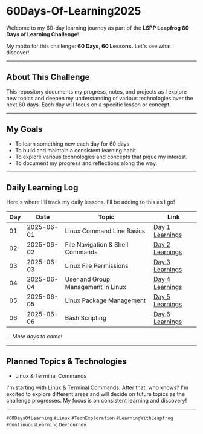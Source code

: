 # 60Days-Of-Learning2025

Welcome to my 60-day learning journey as part of the **LSPP Leapfrog 60 Days of Learning Challenge**!

My motto for this challenge: **60 Days, 60 Lessons.** Let's see what I discover!

---

## About This Challenge

This repository documents my progress, notes, and projects as I explore new topics and deepen my understanding of various technologies over the next 60 days. Each day will focus on a specific lesson or concept.

---

## My Goals

* To learn something new each day for 60 days.
* To build and maintain a consistent learning habit.
* To explore various technologies and concepts that pique my interest.
* To document my progress and reflections along the way.

---

## Daily Learning Log

Here's where I'll track my daily lessons. I'll be adding to this as I go!

| Day | Date       | Topic                     | Link                                                                 |
|-----|------------|---------------------------|----------------------------------------------------------------------|
| 01  | 2025-06-01 | Linux Command Line Basics | [Day 1 Learnings](./Day_01/Linux_and_Terminal_Commands/README.md)    |
| 02  | 2025-06-02 | File Navigation & Shell Commands | [Day 2 Learnings](./Day_02/File_Navigation_&_Shell_Commands/README.md) |
| 03  | 2025-06-03 | Linux File Permissions | [Day 3 Learnings](./Day_03/Linux_File_Permissions/README.md) |
| 04  | 2025-06-04 | User and Group Management in Linux | [Day 4 Learnings](./Day_04/User_Management_in_Linux/README.md) |
| 05  | 2025-06-05 | Linux Package Management  | [Day 5 Learnings](./Day_05/Linux_Package_Management/README.md) |
| 06  | 2025-06-06 | Bash Scripting            | [Day 6 Learnings](./Day_06/Bash_Scripting/README.md)         |

*... More days to come!*

---

## Planned Topics & Technologies

* Linux & Terminal Commands

I'm starting with Linux & Terminal Commands. After that, who knows? I'm excited to explore different areas and will decide on future topics as the challenge progresses. My focus is on consistent learning and discovery!

---

`#60DaysOfLearning` `#Linux` `#TechExploration` `#LearningWithLeapfrog` `#ContinuousLearning` `DevJourney`
